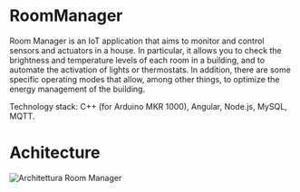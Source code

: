 # RoomManager
Room Manager is an IoT application that aims to monitor and control sensors and actuators in a house.
In particular, it allows you to check the brightness and temperature levels of each room in a building, and to automate the activation of lights or thermostats.
In addition, there are some specific operating modes that allow, among other things, to optimize the energy management of the building.

Technology stack: C++ (for Arduino MKR 1000), Angular, Node.js, MySQL, MQTT.

# Achitecture
![Architettura Room Manager](https://user-images.githubusercontent.com/101479002/176881823-277e2805-2997-41a2-9898-1945f806e691.png)

